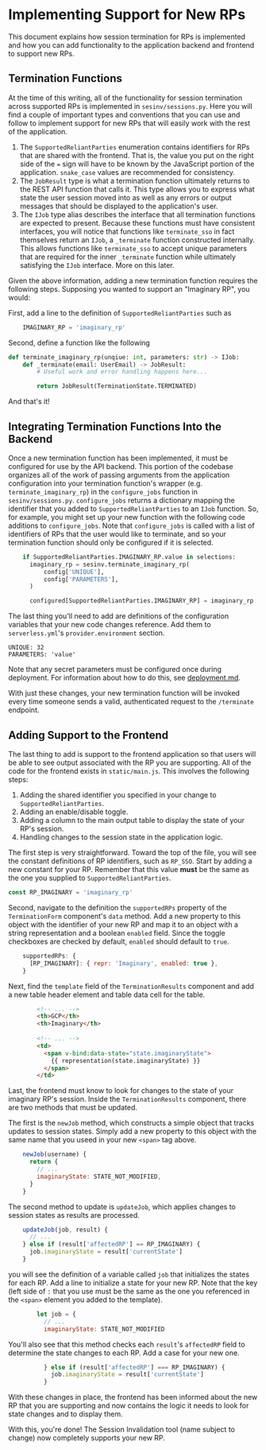 # Implementing Support for New RPs

This document explains how session termination for RPs is implemented and how
you can add functionality to the application backend and frontend to support
new RPs.

## Termination Functions

At the time of this writing, all of the functionality for session termination
across supported RPs is implemented in `sesinv/sessions.py`.  Here you will
find a couple of important types and conventions that you can use and follow to
implement support for new RPs that will easily work with the rest of the
application.

1. The `SupportedReliantParties` enumeration contains identifiers for RPs that
   are shared with the frontend.  That is, the value you put on the right side
   of the `=` sign will have to be known by the JavaScript portion of the
   application.  `snake_case` values are recommended for consistency.
2. The `JobResult` type is what a termination function ultimately returns
   to the REST API function that calls it.  This type allows you to express what
   state the user session moved into as well as any errors or output messages
   that should be displayed to the application's user.
3. The `IJob` type alias describes the interface that all termination functions
   are expected to present.  Because these functions must have consistent
   interfaces, you will notice that functions like `terminate_sso` in fact
   themselves return an `IJob`, a `_terminate` function constructed internally.
   This allows functions like `terminate_sso` to accept unique parameters that
   are required for the inner `_terminate` function while ultimately satisfying
   the `IJob` interface.  More on this later.

Given the above information, adding a new termination function requires the
following steps.  Supposing you wanted to support an "Imaginary RP", you would:

First, add a line to the definition of `SupportedReliantParties` such as

```py
    IMAGINARY_RP = 'imaginary_rp'
```

Second, define a function like the following

```py
def terminate_imaginary_rp(unqiue: int, parameters: str) -> IJob:
    def _terminate(email: UserEmail) -> JobResult:
        # Useful work and error handling happens here...

        return JobResult(TerminationState.TERMINATED)
```

And that's it!

## Integrating Termination Functions Into the Backend

Once a new termination function has been implemented, it must be configured for
use by the API backend.  This portion of the codebase organizes all of the work
of passing arguments from the application configuration into your termination
function's wrapper (e.g. `terminate_imaginary_rp`) in the `configure_jobs`
function in `sesinv/sessions.py`. `configure_jobs` returns a
dictionary mapping the identifier that you added to `SupportedReliantParties` to
an `IJob` function.  So, for example, you might set up your new function with
the following code additions to `configure_jobs`.  Note that `configure_jobs` is
called with a list of identifiers of RPs that the user would like to terminate,
and so your termination function should only be configured if it is selected.

```py
    if SupportedReliantParties.IMAGINARY_RP.value in selections:
      imaginary_rp = sesinv.terminate_imaginary_rp(
          config['UNIQUE'],
          config['PARAMETERS'],
      )

      configured[SupportedReliantParties.IMAGINARY_RP] = imaginary_rp
```

The last thing you'll need to add are definitions of the configuration variables
that your new code changes reference.  Add them to `serverless.yml`'s
`provider.environment` section.

```
UNIQUE: 32
PARAMETERS: 'value'
```

Note that any secret parameters must be configured once during deployment.
For information about how to do this, see [deployment.md](deployment.md).

With just these changes, your new termination function will be invoked every
time someone sends a valid, authenticated request to the `/terminate` endpoint.

## Adding Support to the Frontend

The last thing to add is support to the frontend application so that users will
be able to see output associated with the RP you are supporting.  All of the
code for the frontend exists in `static/main.js`.
This involves the following steps:

1. Adding the shared identifier you specified in your change to
   `SupportedReliantParties`.
2. Adding an enable/disable toggle.
3. Adding a column to the main output table to display the state of your RP's
   session.
4. Handling changes to the session state in the application logic.


The first step is very straightforward.  Toward the top of the file, you will
see the constant definitions of RP identifiers, such as `RP_SSO`.  Start by
adding a new constant for your RP.  Remember that this value **must** be the
same as the one you supplied to `SupportedReliantParties`.

```js
const RP_IMAGINARY = 'imaginary_rp'
```

Second, navigate to the definition the `supportedRPs` property of the
`TerminationForm` component's `data` method.  Add a new property to this object
with the identifier of your new RP and map it to an object with a string
representation and a boolean `enabled` field.  Since the toggle checkboxes are
checked by default, `enabled` should default to `true`.

```js
    supportedRPs: {
      [RP_IMAGINARY]: { repr: 'Imaginary', enabled: true },
    }
```

Next, find the `template` field of the `TerminationResults` component and
add a new table header element and table data cell for the table.

```html
        <!-- ... --> 
        <th>GCP</th>
        <th>Imaginary</th>
        
        <!-- ... -->
        <td>
          <span v-bind:data-state="state.imaginaryState">
            {{ representation(state.imaginaryState) }}
          </span>
        </td>
```

Last, the frontend must know to look for changes to the state of your imaginary
RP's session.  Inside the `TerminationResults` component, there are two methods
that must be updated.

The first is the `newJob` method, which constructs a simple object that tracks
updates to session states.  Simply add a new property to this object with the
same name that you useed in your new `<span>` tag above.

```js
    newJob(username) {
      return {
        // ...
        imaginaryState: STATE_NOT_MODIFIED,
      }
    }
```

The second method to update is `updateJob`, which applies changes to session
states as results are processed.

```js
    updateJob(job, result) {
      // ...
    } else if (result['affectedRP'] == RP_IMAGINARY) {
      job.imaginaryState = result['currentState']
    }
```

you will see the definition of a variable called `job` that initializes the
states for each RP.  Add a line to initialize a state for your new RP. Note that
the key (left side of `:` that you use must be the same as the one you
referenced in the `<span>` element you added to the template).

```js
        let job = {
          // ...
          imaginaryState: STATE_NOT_MODIFIED
```

You'll also see that this method checks each `result`'s `affectedRP` field to
determine the state changes to each RP.  Add a case for your new one.

```js
          } else if (result['affectedRP'] === RP_IMAGINARY) {
            job.imaginaryState = result['currentState']
          }
```

With these changes in place, the frontend has been informed about the new RP
that you are supporting and now contains the logic it needs to look for state
changes and to display them.

With this, you're done! The Session Invalidation tool (name subject to change)
now completely supports your new RP.
